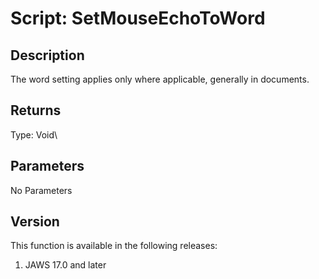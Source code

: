 # Script: SetMouseEchoToWord

## Description

The word setting applies only where applicable, generally in documents.

## Returns

Type: Void\

## Parameters

No Parameters

## Version

This function is available in the following releases:

1.  JAWS 17.0 and later
